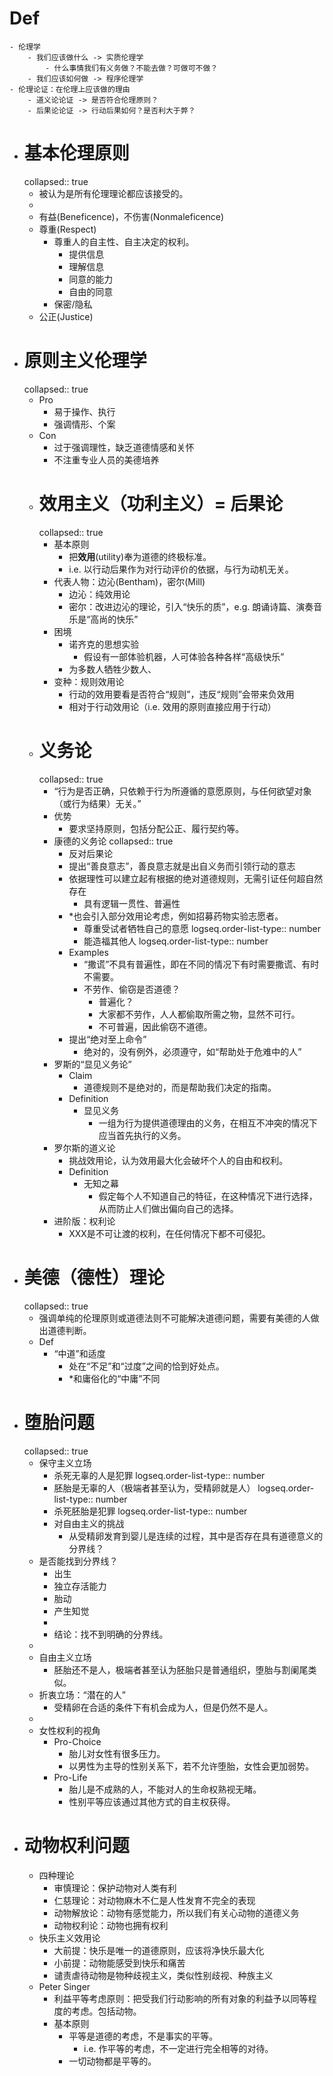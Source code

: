 # Def
	- 伦理学
		- 我们应该做什么 -> 实质伦理学
			- 什么事情我们有义务做？不能去做？可做可不做？
		- 我们应该如何做 -> 程序伦理学
	- 伦理论证：在伦理上应该做的理由
		- 道义论论证 -> 是否符合伦理原则？
		- 后果论论证 -> 行动后果如何？是否利大于弊？
- # 基本伦理原则
  collapsed:: true
	- 被认为是所有伦理理论都应该接受的。
	-
	- 有益(Beneficence)，不伤害(Nonmaleficence)
	- 尊重(Respect)
		- 尊重人的自主性、自主决定的权利。
			- 提供信息
			- 理解信息
			- 同意的能力
			- 自由的同意
		- 保密/隐私
	- 公正(Justice)
- # 原则主义伦理学
  collapsed:: true
	- Pro
		- 易于操作、执行
		- 强调情形、个案
	- Con
		- 过于强调理性，缺乏道德情感和关怀
		- 不注重专业人员的美德培养
	- # 效用主义（功利主义）= 后果论
	  collapsed:: true
		- 基本原则
			- 把**效用**(utility)奉为道德的终极标准。
			- i.e. 以行动后果作为对行动评价的依据，与行为动机无关。
		- 代表人物：边沁(Bentham)，密尔(Mill)
			- 边沁：纯效用论
			- 密尔：改进边沁的理论，引入“快乐的质”，e.g. 朗诵诗篇、演奏音乐是“高尚的快乐”
		- 困境
			- 诺齐克的思想实验
				- 假设有一部体验机器，人可体验各种各样“高级快乐”
			- 为多数人牺牲少数人、
		- 变种：规则效用论
			- 行动的效用要看是否符合“规则”，违反“规则”会带来负效用
			- 相对于行动效用论（i.e. 效用的原则直接应用于行动）
	- # 义务论
	  collapsed:: true
		- “行为是否正确，只依赖于行为所遵循的意愿原则，与任何欲望对象（或行为结果）无关。”
		- 优势
			- 要求坚持原则，包括分配公正、履行契约等。
		- 康德的义务论
		  collapsed:: true
			- 反对后果论
			- 提出“善良意志”，善良意志就是出自义务而引领行动的意志
			- 依据理性可以建立起有根据的绝对道德规则，无需引证任何超自然存在
				- 具有逻辑一贯性、普遍性
			- *也会引入部分效用论考虑，例如招募药物实验志愿者。
				- 尊重受试者牺牲自己的意愿
				  logseq.order-list-type:: number
				- 能造福其他人
				  logseq.order-list-type:: number
			- Examples
				- “撒谎”不具有普遍性，即在不同的情况下有时需要撒谎、有时不需要。
				- 不劳作、偷窃是否道德？
					- 普遍化？
					- 大家都不劳作，人人都偷取所需之物，显然不可行。
					- 不可普遍，因此偷窃不道德。
			- 提出“绝对至上命令”
				- 绝对的，没有例外，必须遵守，如“帮助处于危难中的人”
		- 罗斯的“显见义务论”
			- Claim
				- 道德规则不是绝对的，而是帮助我们决定的指南。
			- Definition
				- 显见义务
					- 一组为行为提供道德理由的义务，在相互不冲突的情况下应当首先执行的义务。
		- 罗尔斯的道义论
			- 挑战效用论，认为效用最大化会破坏个人的自由和权利。
			- Definition
				- 无知之幕
					- 假定每个人不知道自己的特征，在这种情况下进行选择，从而防止人们做出偏向自己的选择。
		- 进阶版：权利论
			- XXX是不可让渡的权利，在任何情况下都不可侵犯。
- # 美德（德性）理论
  collapsed:: true
	- 强调单纯的伦理原则或道德法则不可能解决道德问题，需要有美德的人做出道德判断。
	- Def
		- “中道”和适度
			- 处在“不足”和“过度”之间的恰到好处点。
			- *和庸俗化的“中庸”不同
- # 堕胎问题
  collapsed:: true
	- 保守主义立场
		- 杀死无辜的人是犯罪
		  logseq.order-list-type:: number
		- 胚胎是无辜的人（极端者甚至认为，受精卵就是人）
		  logseq.order-list-type:: number
		- 杀死胚胎是犯罪
		  logseq.order-list-type:: number
		- 对自由主义的挑战
			- 从受精卵发育到婴儿是连续的过程，其中是否存在具有道德意义的分界线？
	- 是否能找到分界线？
		- 出生
		- 独立存活能力
		- 胎动
		- 产生知觉
		-
		- 结论：找不到明确的分界线。
	-
	- 自由主义立场
		- 胚胎还不是人，极端者甚至认为胚胎只是普通组织，堕胎与割阑尾类似。
	- 折衷立场：“潜在的人”
		- 受精卵在合适的条件下有机会成为人，但是仍然不是人。
	-
	- 女性权利的视角
		- Pro-Choice
			- 胎儿对女性有很多压力。
			- 以男性为主导的性别关系下，若不允许堕胎，女性会更加弱势。
		- Pro-Life
			- 胎儿是不成熟的人，不能对人的生命权熟视无睹。
			- 性别平等应该通过其他方式的自主权获得。
- # 动物权利问题
	- 四种理论
		- 审慎理论：保护动物对人类有利
		- 仁慈理论：对动物麻木不仁是人性发育不完全的表现
		- 动物解放论：动物有感觉能力，所以我们有关心动物的道德义务
		- 动物权利论：动物也拥有权利
	- 快乐主义效用论
		- 大前提：快乐是唯一的道德原则，应该将净快乐最大化
		- 小前提：动物能感受到快乐和痛苦
		- 谴责虐待动物是物种歧视主义，类似性别歧视、种族主义
	- Peter Singer
		- 利益平等考虑原则：把受我们行动影响的所有对象的利益予以同等程度的考虑。包括动物。
		- 基本原则
			- 平等是道德的考虑，不是事实的平等。
				- i.e. 作平等的考虑，不一定进行完全相等的对待。
			- 一切动物都是平等的。